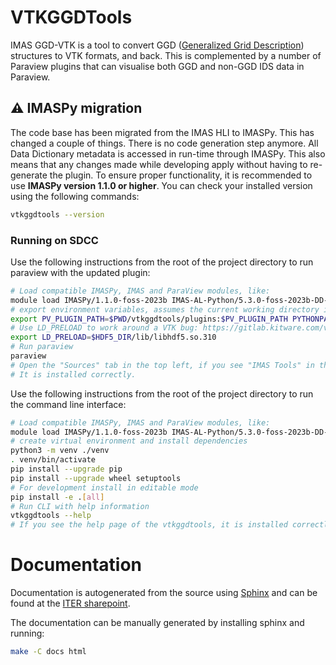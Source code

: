# VTKGGDTools

IMAS GGD-VTK is a tool to convert GGD ([Generalized Grid Description](https://sharepoint.iter.org/departments/POP/CM/IMDesign/Data%20Model/sphinx/dev/ggd_guide/doc.html)) 
structures to VTK formats, and back. This is complemented by a number of Paraview plugins that can visualise both GGD and non-GGD IDS data in Paraview.

## ⚠️ IMASPy migration

The code base has been migrated from the IMAS HLI to IMASPy. This has changed a
couple of things. There is no code generation step anymore. All Data Dictionary metadata is
accessed in run-time through IMASPy. This also means that any changes made
while developing apply without having to re-generate the plugin. To ensure proper functionality, 
it is recommended to use **IMASPy version 1.1.0 or higher**.
You can check your installed version using the following commands:

```bash
vtkggdtools --version
```

### Running on SDCC

Use the following instructions from the root of the project directory to run paraview 
with the updated plugin:

```bash
# Load compatible IMASPy, IMAS and ParaView modules, like:
module load IMASPy/1.1.0-foss-2023b IMAS-AL-Python/5.3.0-foss-2023b-DD-3.42.0 ParaView/5.12.0-foss-2023b
# export environment variables, assumes the current working directory is the root of the repository
export PV_PLUGIN_PATH=$PWD/vtkggdtools/plugins:$PV_PLUGIN_PATH PYTHONPATH=$PWD:$PYTHONPATH
# Use LD_PRELOAD to work around a VTK bug: https://gitlab.kitware.com/vtk/vtk/-/issues/19373
export LD_PRELOAD=$HDF5_DIR/lib/libhdf5.so.310
# Run paraview
paraview
# Open the "Sources" tab in the top left, if you see "IMAS Tools" in the drop down, 
# It is installed correctly.
```

Use the following instructions from the root of the project directory to run the 
command line interface:
```bash
# Load compatible IMASPy, IMAS and ParaView modules, like:
module load IMASPy/1.1.0-foss-2023b IMAS-AL-Python/5.3.0-foss-2023b-DD-3.42.0 ParaView/5.12.0-foss-2023b
# create virtual environment and install dependencies
python3 -m venv ./venv
. venv/bin/activate
pip install --upgrade pip
pip install --upgrade wheel setuptools
# For development install in editable mode
pip install -e .[all]
# Run CLI with help information
vtkggdtools --help
# If you see the help page of the vtkggdtools, it is installed correctly.
```
# Documentation
Documentation is autogenerated from the source using [Sphinx](http://sphinx-doc.org/)
and can be found at the [ITER sharepoint](https://sharepoint.iter.org/departments/POP/CM/IMDesign/Code%20Documentation/GGD-VTK/index.html).

The documentation can be manually generated by installing sphinx and running:

```bash
make -C docs html
```
